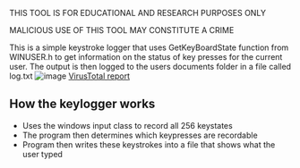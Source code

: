 THIS TOOL IS FOR EDUCATIONAL AND RESEARCH PURPOSES ONLY    

MALICIOUS USE OF THIS TOOL MAY CONSTITUTE A CRIME

This is a simple keystroke logger that uses GetKeyBoardState function from WINUSER.h to get information on the status of key presses for the current user. The output is then logged to the users documents folder in a file called log.txt
![image](https://github.com/user-attachments/assets/671ab4b8-321b-4396-a03c-e1a2bed8f29d)
[VirusTotal report](https://www.virustotal.com/gui/file/4cfb138e4492bd25059b7785845f6f030c4c807bf35fc7e154c6ab79ac9fd149/detection)

## How the keylogger works
- Uses the windows input class to record all 256 keystates
- The program then determines which keypresses are recordable
- Program then writes these keystrokes into a file that shows what the user typed
